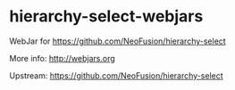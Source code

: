 # hierarchy-select-webjars

WebJar for https://github.com/NeoFusion/hierarchy-select

More info: http://webjars.org

Upstream: https://github.com/NeoFusion/hierarchy-select
